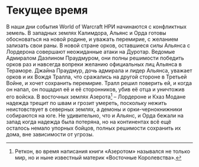 # Текущее время
В наши дни события World of Warcraft НРИ начинаются с конфликтных земель. В западных землях Калимдора, Альянс и Орда готовы обосноваться на новой родине, и уважать перемирие, с желанием зализать свои раны. В новой стране орков, оставшиеся силы Альянса с Лордерона совершают неожиданные атаки на Дуротар. Ведомые Адмиралом Даэлином Праудмуром, они полны решимости победить орков раз и навсегда вопреки желанию официальных лиц Альянса в Тераморе. Джайна Праудмур, дочь адмирала и лидер Альянса, уважает орков и их Вождя Тралла, что сражались на другой стороне в Третьей Войне, и хочет сохранить перемирие. Тралл решил поверить ей, и когда он напал, он пощадил её и её сторонников, убив её отца и уничтожив его войска. В восточных землях Азерота[^retcon] – Лордероне и Кхаз Модане надежда трещит по швам и грозит умереть, поскольку нежить неистовствует в северных землях, а демоны и орки-чернокнижники собираются на юге. Не удивительно, что и Альянс, и Орда бежали на запад когда надежда была потеряна, но на континентах всё ещё осталось немало упорных бойцов, полных решимости сохранить их дома, вне зависимости от угрозы.

[^retcon]: Реткон, во время написания книги «Азеротом» назывался не только мир, но и ныне известный материк «Восточные Королевства».